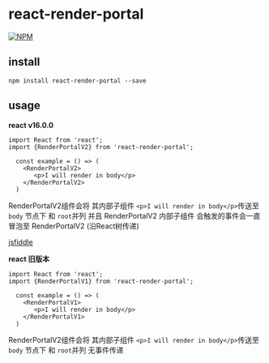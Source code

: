 # react-render-portal

[![NPM](https://img.shields.io/badge/npm-v1.0.0-orange.svg)](https://www.npmjs.com/package/react-render-portal)

## install
```
npm install react-render-portal --save
```

## usage

**react v16.0.0** 

``` 
import React from 'react';
import {RenderPortalV2} from 'react-render-portal';

  const example = () => (
    <RenderPortalV2>
       <p>I will render in body</p>
    </RenderPortalV2>
  )

 ```
 RenderPortalV2组件会将 其内部子组件 `<p>I will render in body</p>`传送至 `body` 节点下 和 `root`并列
 并且 RenderPortalV2 内部子组件 会触发的事件会一直冒泡至 RenderPortalV2 (沿React树传递)


[jsfiddle](http://jsfiddle.net/panxiaoxian/n3p94of4/)
 

 
 **react 旧版本**

``` 
import React from 'react';
import {RenderPortalV1} from 'react-render-portal';

  const example = () => (
    <RenderPortalV1>
       <p>I will render in body</p>
    </RenderPortalV1>
  )

 ```
 RenderPortalV2组件会将 其内部子组件 `<p>I will render in body</p>`传送至 `body` 节点下 和 `root`并列
 无事件传递
 
 

